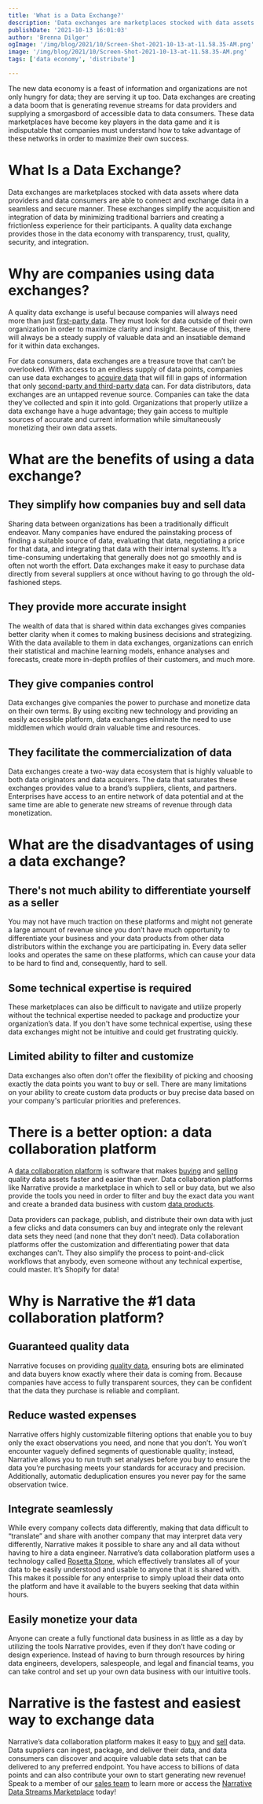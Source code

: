 ```yaml
---
title: 'What is a Data Exchange?'
description: 'Data exchanges are marketplaces stocked with data assets where data providers and data consumers are able to connect and exchange data in a seamless and secure manner. '
publishDate: '2021-10-13 16:01:03'
author: 'Brenna Dilger'
ogImage: '/img/blog/2021/10/Screen-Shot-2021-10-13-at-11.58.35-AM.png'
image: '/img/blog/2021/10/Screen-Shot-2021-10-13-at-11.58.35-AM.png'
tags: ['data economy', 'distribute']

---
```

The new data economy is a feast of information and organizations are not only hungry for data; they are serving it up too. Data exchanges are creating a data boom that is generating revenue streams for data providers and supplying a smorgasbord of accessible data to data consumers. These data marketplaces have become key players in the data game and it is indisputable that companies must understand how to take advantage of these networks in order to maximize their own success.

**What Is a Data Exchange?**
============================

Data exchanges are marketplaces stocked with data assets where data providers and data consumers are able to connect and exchange data in a seamless and secure manner. These exchanges simplify the acquisition and integration of data by minimizing traditional barriers and creating a frictionless experience for their participants. A quality data exchange provides those in the data economy with transparency, trust, quality, security, and integration.

**Why are companies using data exchanges?**
===========================================

A quality data exchange is useful because companies will always need more than just [first-party data](/blog/first-party-second-party-third-party-data). They must look for data outside of their own organization in order to maximize clarity and insight. Because of this, there will always be a steady supply of valuable data and an insatiable demand for it within data exchanges.

For data consumers, data exchanges are a treasure trove that can’t be overlooked. With access to an endless supply of data points, companies can use data exchanges to [acquire data](/blog/how-to-find-and-buy-the-data-you-need-to-succeed) that will fill in gaps of information that only [second-party and third-party data](https://blog.narrative.io/blog/first-party-second-party-third-party-data) can. For data distributors, data exchanges are an untapped revenue source. Companies can take the data they’ve collected and spin it into gold. Organizations that properly utilize a data exchange have a huge advantage; they gain access to multiple sources of accurate and current information while simultaneously monetizing their own data assets.

**What are the benefits of using a data exchange?**
====================================================

**They simplify how companies buy and sell data**
--------------------------------------------------

Sharing data between organizations has been a traditionally difficult endeavor. Many companies have endured the painstaking process of finding a suitable source of data, evaluating that data, negotiating a price for that data, and integrating that data with their internal systems. It’s a time-consuming undertaking that generally does not go smoothly and is often not worth the effort. Data exchanges make it easy to purchase data directly from several suppliers at once without having to go through the old-fashioned steps.

**They provide more accurate insight**
---------------------------------------

The wealth of data that is shared within data exchanges gives companies better clarity when it comes to making business decisions and strategizing. With the data available to them in data exchanges, organizations can enrich their statistical and machine learning models, enhance analyses and forecasts, create more in-depth profiles of their customers, and much more.

**They give companies control**
-------------------------------

Data exchanges give companies the power to purchase and monetize data on their own terms. By using exciting new technology and providing an easily accessible platform, data exchanges eliminate the need to use middlemen which would drain valuable time and resources.

**They facilitate the commercialization of data**
--------------------------------------------------

Data exchanges create a two-way data ecosystem that is highly valuable to both data originators and data acquirers. The data that saturates these exchanges provides value to a brand’s suppliers, clients, and partners. Enterprises have access to an entire network of data potential and at the same time are able to generate new streams of revenue through data monetization.

**What are the disadvantages of using a data exchange?**
========================================================

There's not much ability to differentiate yourself as a seller
--------------------------------------------------------------

You may not have much traction on these platforms and might not generate a large amount of revenue since you don’t have much opportunity to differentiate your business and your data products from other data distributors within the exchange you are participating in. Every data seller looks and operates the same on these platforms, which can cause your data to be hard to find and, consequently, hard to sell.

Some technical expertise is required
------------------------------------

These marketplaces can also be difficult to navigate and utilize properly without the technical expertise needed to package and productize your organization’s data. If you don't have some technical expertise, using these data exchanges might not be intuitive and could get frustrating quickly.

Limited ability to filter and customize
----------------------------------------

Data exchanges also often don't offer the flexibility of picking and choosing exactly the data points you want to buy or sell. There are many limitations on your ability to create custom data products or buy precise data based on your company's particular priorities and preferences.

There is a better option: a data collaboration platform
=======================================================

A [data collaboration platform](https://www.narrative.io) is software that makes [buying](/blog/how-to-find-and-buy-the-data-you-need-to-succeed) and [selling](/blog/how-to-start-selling-your-data) quality data assets faster and easier than ever. Data collaboration platforms like Narrative provide a marketplace in which to sell or buy data, but we also provide the tools you need in order to filter and buy the exact data you want and create a branded data business with custom [data products](/blog/5-steps-to-building-a-successful-data-product).

Data providers can package, publish, and distribute their own data with just a few clicks and data consumers can buy and integrate only the relevant data sets they need (and none that they don't need). Data collaboration platforms offer the customization and differentiating power that data exchanges can't. They also simplify the process to point-and-click workflows that anybody, even someone without any technical expertise, could master. It’s Shopify for data!

Why is Narrative the #1 data collaboration platform?
====================================================

Guaranteed quality data
------------------------

Narrative focuses on providing [quality data](https://www.narrative.io/pillar/data-quality), ensuring bots are eliminated and data buyers know exactly where their data is coming from. Because companies have access to fully transparent sources, they can be confident that the data they purchase is reliable and compliant.

**Reduce wasted expenses**
--------------------------

Narrative offers highly customizable filtering options that enable you to buy only the exact observations you need, and none that you don’t. You won’t encounter vaguely defined segments of questionable quality; instead, Narrative allows you to run truth set analyses before you buy to ensure the data you’re purchasing meets your standards for accuracy and precision. Additionally, automatic deduplication ensures you never pay for the same observation twice.

**Integrate seamlessly**
------------------------

While every company collects data differently, making that data difficult to “translate” and share with another company that may interpret data very differently, Narrative makes it possible to share any and all data without having to hire a data engineer. Narrative’s data collaboration platform uses a technology called [Rosetta Stone](https://www.youtube.com/watch?v=N8v_1vYBbvA), which effectively translates all of your data to be easily understood and usable to anyone that it is shared with. This makes it possible for any enterprise to simply upload their data onto the platform and have it available to the buyers seeking that data within hours.

**Easily monetize your data**
-----------------------------

Anyone can create a fully functional data business in as little as a day by utilizing the tools Narrative provides, even if they don’t have coding or design experience. Instead of having to burn through resources by hiring data engineers, developers, salespeople, and legal and financial teams, you can take control and set up your own data business with our intuitive tools.

**Narrative is the fastest and easiest way to exchange data**
=============================================================

Narrative’s data collaboration platform makes it easy to [buy](https://www.narrative.io/acquire) and [sell](https://www.narrative.io/distribute) data. Data suppliers can ingest, package, and deliver their data, and data consumers can discover and acquire valuable data sets that can be delivered to any preferred endpoint. You have access to billions of data points and can also contribute your own to start generating new revenue! Speak to a member of our [sales team](https://www.narrative.io/demo?hsCtaTracking=3cc18a2d-34ee-48ae-8dc5-f0accaa8ada4%7C6b8edba4-0356-4ffa-8e48-de5ce3d8fb0e) to learn more or access the [Narrative Data Streams Marketplace](https://app.narrative.io/) today!
